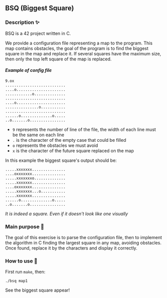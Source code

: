 ## BSQ (Biggest Square)

### Description ✨
BSQ is a 42 project written in C.

We provide a configuration file representing a map to the program.
This map contains obstacles, the goal of the program is to find the biggest square in the map and replace it.
If several squares have the maximum size, then only the top left square of the map is replaced.

#### _Example of config file_
```
9.ox
...........................
....o......................
............o..............
...........................
....o......................
...............o...........
...........................
......o..............o.....
..o.......o................
```
- `9` represents the number of line of the file, the width of each line must be the same on each line
- `.` is the character of the empty case that could be filled
- `o` represents the obstacles we must avoid
- `x` is the character of the future square replaced on the map

In this example the biggest square's output should be:
```
.....xxxxxxx...............
....oxxxxxxx...............
.....xxxxxxxo..............
.....xxxxxxx...............
....oxxxxxxx...............
.....xxxxxxx...o...........
.....xxxxxxx...............
......o..............o.....
..o.......o................
```
_It is indeed a square. Even if it doesn't look like one visually_

### Main purpose :page_facing_up:
The goal of this exercise is to parse the configuration file, then to implement the algorithm in C finding the largest square in any map, avoiding obstacles.
Once found, replace it by the characters and display it correctly.


### How to use :rocket:
First run ``make``, then:
```
./bsq map1
```
See the biggest square appear!
